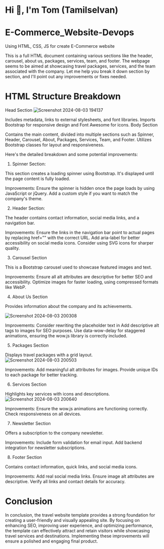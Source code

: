 # Hi 👋, I'm Tom (Tamilselvan)

# E-Commerce_Website-Devops
Using HTML, CSS, JS for create E-Commerce website

 This is a full HTML document containing various sections like the header, carousel, about us, packages, services, team, and footer. The webpage seems to be aimed at showcasing travel packages, services, and the team associated with the company. Let me help you break it down section by section, and I'll point out any improvements or fixes needed.

# HTML Structure Breakdown
Head Section
![Screenshot 2024-08-03 194137](https://github.com/user-attachments/assets/0e683c2a-4bee-483b-b566-fcb3c731aa04)

Includes metadata, links to external stylesheets, and font libraries.
Imports Bootstrap for responsive design and Font Awesome for icons.
Body Section

Contains the main content, divided into multiple sections such as Spinner, Header, Carousel, About, Packages, Services, Team, and Footer.
Utilizes Bootstrap classes for layout and responsiveness.

Here's the detailed breakdown and some potential improvements:

1. Spinner Section:

This section creates a loading spinner using Bootstrap. It's displayed until the page content is fully loaded.

Improvements:
Ensure the spinner is hidden once the page loads by using JavaScript or jQuery.
Add a custom style if you want to match the company's theme.

2. Header Section:
   
The header contains contact information, social media links, and a navigation bar.

Improvements:
Ensure the links in the navigation bar point to actual pages by replacing href="" with the correct URL.
Add aria-label for better accessibility on social media icons.
Consider using SVG icons for sharper quality.

3. Carousel Section

This is a Bootstrap carousel used to showcase featured images and text.

Improvements:
Ensure all alt attributes are descriptive for better SEO and accessibility.
Optimize images for faster loading, using compressed formats like WebP.

4. About Us Section

Provides information about the company and its achievements.

![Screenshot 2024-08-03 200308](https://github.com/user-attachments/assets/a05048ec-3a81-40ec-b043-298496ef3a6c)


Improvements:
Consider rewriting the placeholder text in 
Add descriptive alt tags to images for SEO purposes.
Use data-wow-delay for staggered animations, ensuring the wow.js library is correctly included.

5. Packages Section

Displays travel packages with a grid layout.
![Screenshot 2024-08-03 200503](https://github.com/user-attachments/assets/6dd05b43-54a8-4bb0-863d-545baf366fe4)


Improvements:
Add meaningful alt attributes for images.
Provide unique IDs to each package for better tracking.

6. Services Section

Highlights key services with icons and descriptions.
![Screenshot 2024-08-03 200640](https://github.com/user-attachments/assets/0f45bdfa-72e1-4454-b357-25df60ccca78)


Improvements:
Ensure the wow.js animations are functioning correctly.
Check responsiveness on all devices.

7. Newsletter Section

Offers a subscription to the company newsletter.

Improvements:
Include form validation for email input.
Add backend integration for newsletter subscriptions.

8. Footer Section

Contains contact information, quick links, and social media icons.

Improvements:
Add real social media links.
Ensure image alt attributes are descriptive.
Verify all links and contact details for accuracy.

# Conclusion
In conclusion, the travel website template provides a strong foundation for creating a user-friendly and visually appealing site. By focusing on enhancing SEO, improving user experience, and optimizing performance, the template can effectively attract and retain visitors while showcasing travel services and destinations. Implementing these improvements will ensure a polished and engaging final product.
